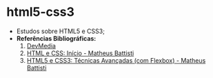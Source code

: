 # html5-css3
* Estudos sobre HTML5 e CSS3;
* **Referências Bibliográficas:**
  1. [DevMedia](https://www.devmedia.com.br/)
  2. [HTML e CSS: Início - Matheus Battisti](https://www.udemy.com/course/html-e-css-o-inicio/)
  3. [HTML5 e CSS3: Técnicas Avançadas (com Flexbox) - Matheus Battisti](https://www.udemy.com/course/html5-e-css3-tecnicas-avancadas-com-flexbox-e-3-projetos/)

